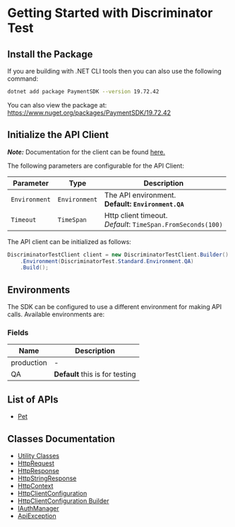 
# Getting Started with Discriminator Test

## Install the Package

If you are building with .NET CLI tools then you can also use the following command:

```bash
dotnet add package PaymentSDK --version 19.72.42
```

You can also view the package at:
https://www.nuget.org/packages/PaymentSDK/19.72.42

## Initialize the API Client

**_Note:_** Documentation for the client can be found [here.](https://www.github.com/Syed-Subtain/payment-sdk/tree/19.72.42/doc/client.md)

The following parameters are configurable for the API Client:

| Parameter | Type | Description |
|  --- | --- | --- |
| `Environment` | `Environment` | The API environment. <br> **Default: `Environment.QA`** |
| `Timeout` | `TimeSpan` | Http client timeout.<br>*Default*: `TimeSpan.FromSeconds(100)` |

The API client can be initialized as follows:

```csharp
DiscriminatorTestClient client = new DiscriminatorTestClient.Builder()
    .Environment(DiscriminatorTest.Standard.Environment.QA)
    .Build();
```

## Environments

The SDK can be configured to use a different environment for making API calls. Available environments are:

### Fields

| Name | Description |
|  --- | --- |
| production | - |
| QA | **Default** this is for testing |

## List of APIs

* [Pet](https://www.github.com/Syed-Subtain/payment-sdk/tree/19.72.42/doc/controllers/pet.md)

## Classes Documentation

* [Utility Classes](https://www.github.com/Syed-Subtain/payment-sdk/tree/19.72.42/doc/utility-classes.md)
* [HttpRequest](https://www.github.com/Syed-Subtain/payment-sdk/tree/19.72.42/doc/http-request.md)
* [HttpResponse](https://www.github.com/Syed-Subtain/payment-sdk/tree/19.72.42/doc/http-response.md)
* [HttpStringResponse](https://www.github.com/Syed-Subtain/payment-sdk/tree/19.72.42/doc/http-string-response.md)
* [HttpContext](https://www.github.com/Syed-Subtain/payment-sdk/tree/19.72.42/doc/http-context.md)
* [HttpClientConfiguration](https://www.github.com/Syed-Subtain/payment-sdk/tree/19.72.42/doc/http-client-configuration.md)
* [HttpClientConfiguration Builder](https://www.github.com/Syed-Subtain/payment-sdk/tree/19.72.42/doc/http-client-configuration-builder.md)
* [IAuthManager](https://www.github.com/Syed-Subtain/payment-sdk/tree/19.72.42/doc/i-auth-manager.md)
* [ApiException](https://www.github.com/Syed-Subtain/payment-sdk/tree/19.72.42/doc/api-exception.md)

